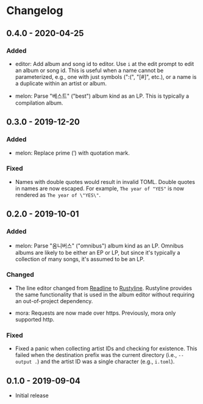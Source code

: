 # Changelog

## 0.4.0 - 2020-04-25

### Added

  * editor: Add album and song id to editor. Use `i` at the edit prompt to edit
    an album or song id. This is useful when a name cannot be parameterized,
    e.g., one with just symbols (":(", "[#]", etc.), or a name is a duplicate
    within an artist or album.

  * melon: Parse "베스트" ("best") album kind as an LP. This is typically a
    compilation album.

## 0.3.0 - 2019-12-20

### Added

  * melon: Replace prime (′) with quotation mark.

### Fixed

  * Names with double quotes would result in invalid TOML. Double quotes in
    names are now escaped. For example, `The year of "YES"` is now rendered as
    `The year of \"YES\"`.

## 0.2.0 - 2019-10-01

### Added

  * melon: Parse "옴니버스" ("omnibus") album kind as an LP. Omnibus albums are
    likely to be either an EP or LP, but since it's typically a collection of
    many songs, it's assumed to be an LP.

### Changed

  * The line editor changed from [Readline] to [Rustyline]. Rustyline provides
    the same functionality that is used in the album editor without requiring
    an out-of-project dependency.

  * mora: Requests are now made over https. Previously, mora only supported
    http.

[Readline]: https://tiswww.case.edu/php/chet/readline/rltop.html
[rustyline]: https://github.com/kkawakam/rustyline

### Fixed

  * Fixed a panic when collecting artist IDs and checking for existence.
    This failed when the destination prefix was the current directory (i.e.,
    `--output .`) and the artist ID was a single character (e.g., `i.toml`).

## 0.1.0 - 2019-09-04

  * Initial release
